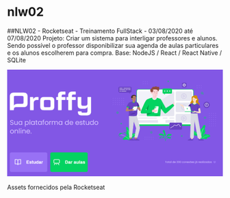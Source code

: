 # nlw02

##NLW02 - Rocketseat - Treinamento FullStack - 03/08/2020 até 07/08/2020
Projeto: Criar um sistema para interligar professores e alunos. Sendo possível o professor disponibilizar sua agenda de aulas particulares e os alunos escolherem para compra.
Base: NodeJS / React / React Native / SQLite

![Tela Inicial do Projeto](https://github.com/dordetto/nlw02/blob/master/apoio/splashscreen.png)

Assets fornecidos pela Rocketseat

